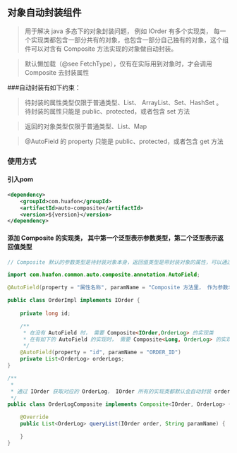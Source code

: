 ## 对象自动封装组件
> 用于解决 java 多态下的对象封装问题， 例如 IOrder 有多个实现类， 每一个实现类都包含一部分共有的对象，也包含一部分自己独有的对象，这个组件可以对含有 Composite 方法实现的对象做自动封装。

> 默认懒加载（@see FetchType），仅有在实际用到对象时，才会调用 Composite 去封装属性 
 
###自动封装有如下约束：
> 待封装的属性类型仅限于普通类型、List、 ArrayList、Set、HashSet 。
> 待封装的属性只能是 public、protected，或者包含 set 方法

> 返回的对象类型仅限于普通类型、List、Map 

>  @AutoField 的 property 只能是 public、protected，或者包含 get 方法
### 使用方式
#### 引入pom
```xml
<dependency>
    <groupId>com.huafon</groupId>
    <artifactId>auto-composite</artifactId>
    <version>${version}</version>
</dependency>
```
#### 添加 Composite 的实现类， 其中第一个泛型表示参数类型，第二个泛型表示返回值类型

```java
// Composite 默认的参数类型是待封装对象本身，返回值类型是带封装对象的属性，可以通过 AutoField 替换参数类型

import com.huafon.common.auto.composite.annotation.AutoField;

@AutoField(property = "属性名称", paramName = "Composite 方法里， 作为参数名传入， 可以用于区分是来自于哪里的参数")

public class OrderImpl implements IOrder {
    
    private long id;

    /**
     * 在没有 AutoField 时， 需要 Composite<IOrder,OrderLog> 的实现类
     * 在有如下的 AutoField 的实现时， 需要 Composite<Long, OrderLog> 的实现类
     */
    @AutoField(property = "id", paramName = "ORDER_ID")
    private List<OrderLog> orderLogs;
}

/**
 *
 * 通过 IOrder 获取对应的 OrderLog， IOrder 所有的实现类都默认会自动封装 orderLog 属性
 */
public class OrderLogComposite implements Composite<IOrder, OrderLog> {

    @Override
    public List<OrderLog> queryList(IOrder order, String paramName) {

    }
}
